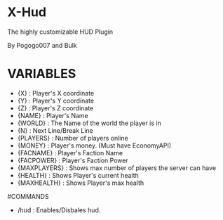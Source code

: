 # X-Hud
The highly customizable HUD Plugin

By Pogogo007 and Bulk

# VARIABLES
* {X} : Player's X coordinate
* {Y} : Player's Y coordinate
* {Z} : Player's Z coordinate
* {NAME} : Player's Name
* {WORLD} : The Name of the world the player is in
* {N} : Next Line/Break Line
* {PLAYERS} : Number of players online
* {MONEY} : Player's money. (Must have EconomyAPI)
* {FACNAME} : Player's Faction Name
* {FACPOWER} : Player's Faction Power
* {MAXPLAYERS} : Shows max number of players the server can have
* {HEALTH} : Shows Player's current health
* {MAXHEALTH} : Shows Player's max health

#COMMANDS
* /hud : Enables/Disbales hud.
